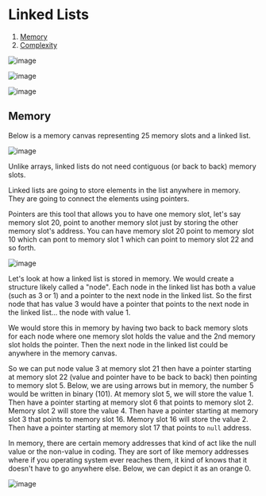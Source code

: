 # Linked Lists

1. [Memory](#memory)
2. [Complexity](#complexity)

![image](https://user-images.githubusercontent.com/19383145/169917628-f83f67a9-ddf1-49a3-a86c-a51e44456d32.png)

![image](https://user-images.githubusercontent.com/19383145/169917754-1409b8cd-7563-425c-a478-28b233e73d9d.png)

![image](https://user-images.githubusercontent.com/19383145/169917797-6bab9fc7-d1bf-4886-b36e-0def5cd114eb.png)

## Memory

Below is a memory canvas representing 25 memory slots and a linked list. 

![image](https://user-images.githubusercontent.com/19383145/170099720-ec5b9323-fec6-41ec-8aee-45631e594b33.png)

Unlike arrays, linked lists do not need contiguous (or back to back) memory slots. 

Linked lists are going to store elements in the list anywhere in memory. They are going to connect the elements using pointers. 

Pointers are this tool that allows you to have one memory slot, let's say memory slot 20, point to another memory slot just by storing the other memory slot's address. You can have memory slot 20 point to memory slot 10 which can pont to memory slot 1 which can point to memory slot 22 and so forth.

![image](https://user-images.githubusercontent.com/19383145/170101729-d2bdfeb3-8e09-42e7-a428-18e1e9f3a770.png)

Let's look at how a linked list is stored in memory. We would create a structure likely called a "node". Each node in the linked list has both a value (such as 3 or 1) and a pointer to the next node in the linked list. So the first node that has value 3 would have a pointer that points to the next node in the linked list... the node with value 1. 

We would store this in memory by having two back to back memory slots for each node where one memory slot holds the value and the 2nd memory slot holds the pointer. Then the next node in the linked list could be anywhere in the memory canvas. 

So we can put node value 3 at memory slot 21 then have a pointer starting at memory slot 22 (value and pointer have to be back to back) then pointing to memory slot 5. Below, we are using arrows but in memory, the number 5 would be written in binary (101). At memory slot 5, we will store the value 1. Then have a pointer starting at memory slot 6 that points to memory slot 2. Memory slot 2 will store the value 4. Then have a pointer starting at memory slot 3 that points to memory slot 16. Memory slot 16 will store the value 2. Then have a pointer starting at memory slot 17 that points to `null` address.

In memory, there are certain memory addresses that kind of act like the null value or the non-value in coding. They are sort of like memory addresses where if you operating system ever reaches them, it kind of knows that it doesn't have to go anywhere else. Below, we can depict it as an orange 0. 

![image](https://user-images.githubusercontent.com/19383145/170106257-f38afd5a-554b-4c09-b318-970f2bf49a2c.png)



